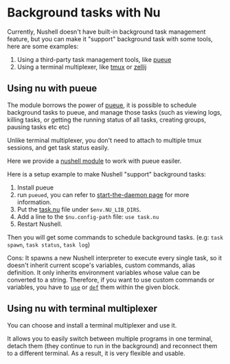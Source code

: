 # Background tasks with Nu

Currently, Nushell doesn't have built-in background task management feature, but you can make it "support" background task with some tools, here are some examples:

1. Using a third-party task management tools, like [pueue](https://github.com/Nukesor/pueue)
2. Using a terminal multiplexer, like [tmux](https://github.com/tmux/tmux/wiki) or [zellij](https://zellij.dev/)

## Using nu with pueue

The module borrows the power of [pueue](https://github.com/Nukesor/pueue), it is possible to schedule background tasks to pueue, and manage those tasks (such as viewing logs, killing tasks, or getting the running status of all tasks, creating groups, pausing tasks etc etc)

Unlike terminal multiplexer, you don't need to attach to multiple tmux sessions, and get task status easily.

Here we provide a [nushell module](https://github.com/nushell/nu_scripts/tree/main/modules/background_task) to work with pueue easiler.

Here is a setup example to make Nushell "support" background tasks:

1. Install pueue
2. run `pueued`, you can refer to [start-the-daemon page](https://github.com/Nukesor/pueue/wiki/Get-started#start-the-daemon) for more information.
3. Put the [task.nu](https://github.com/nushell/nu_scripts/blob/main/modules/background_task/task.nu) file under `$env.NU_LIB_DIRS`.
4. Add a line to the `$nu.config-path` file: `use task.nu`
5. Restart Nushell.

Then you will get some commands to schedule background tasks. (e.g: `task spawn`, `task status`, `task log`)

Cons: It spawns a new Nushell interpreter to execute every single task, so it doesn't inherit current scope's variables, custom commands, alias definition.
It only inherits environment variables whose value can be converted to a string.
Therefore, if you want to use custom commands or variables, you have to [`use`](/commands/docs/use.md) or [`def`](/commands/docs/def.md) them within the given block.

## Using nu with terminal multiplexer

You can choose and install a terminal multiplexer and use it.

It allows you to easily switch between multiple programs in one terminal, detach them (they continue to run in the background) and reconnect them to a different terminal.  As a result, it is very flexible and usable.
